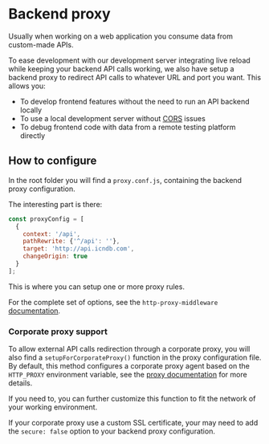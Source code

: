 # Backend proxy

Usually when working on a web application you consume data from custom-made APIs.

To ease development with our development server integrating live reload while keeping your backend API calls working,
we also have setup a backend proxy to redirect API calls to whatever URL and port you want. This allows you:

- To develop frontend features without the need to run an API backend locally
- To use a local development server without [CORS](https://en.wikipedia.org/wiki/Cross-origin_resource_sharing) issues
- To debug frontend code with data from a remote testing platform directly

## How to configure

In the root folder you will find a `proxy.conf.js`, containing the backend proxy configuration.

The interesting part is there:
```js
const proxyConfig = [
  {
    context: '/api',
    pathRewrite: {'^/api': ''},
    target: 'http://api.icndb.com',
    changeOrigin: true
  }
];
```

This is where you can setup one or more proxy rules.

For the complete set of options, see the `http-proxy-middleware`
[documentation](https://github.com/chimurai/http-proxy-middleware#options).

### Corporate proxy support

To allow external API calls redirection through a corporate proxy, you will also find a `setupForCorporateProxy()`
function in the proxy configuration file. By default, this method configures a corporate proxy agent based on the 
`HTTP_PROXY` environment variable, see the [proxy documentation](proxy.md) for more details.

If you need to, you can further customize this function to fit the network of your working environment.

If your corporate proxy use a custom SSL certificate, your may need to add the `secure: false` option to your
backend proxy configuration.
